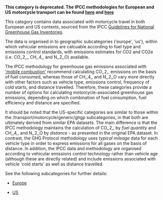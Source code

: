 **This category is deprecated. The IPCC methodologies for European and
US motorcycle transport can be found
[here](European_road_transport_by_IPCC) and
[here](US_road_transport_with_alternative_fuels_by_IPCC)**

This category contains data associated with motorcycle travel in both
European and US contexts, sourced from the IPCC [Guidelines for National
Greenhouse Gas Inventories](http://www.ipcc-nggip.iges.or.jp/).

The data is organised in to geographic subcategories ('europe', 'us'),
within which vehicular emissions are calcuable according to fuel type
and emissions control standards, with emissions estimates for CO2 and
CO2e (i.e. CO,,2,,, CH,,4,, and N,,2,,O) available.

The IPCC methodology for greenhouse gas emissions associated with
['mobile
combustion'](http://www.ipcc-nggip.iges.or.jp/public/2006gl/pdf/2_Volume2/V2_3_Ch3_Mobile_Combustion.pdf)
recommend calculating CO,,2,, emissions on the basis of fuel consumed,
whereas those of CH,,4,, and N,,2,,O vary more directly with other
factors such as vehicle type, emissions control, frequency of cold
starts, and distance travelled. Therefore, these categories provide a
number of options for calculating motorcycle-associated greenhouse gas
emissions, depending on which combination of fuel consumption, fuel
efficiency and distance are specified.

It should be noted that the US-specific categories are similar to those
within the /transport/motorcycle/generic/ghgp subcategories, in that
both are ultimately derived from similar EPA datasets. The main
difference is that the IPCC methodology maintains the calculation of
CO,,2,, by *fuel quantity* and CH,,4,, and N,,2,,O by *distance* - as
presented in the original EPA dataset. In contrast, the GHG Protocol
methodology uses *typical mileage* data for each vehicle type in order
to express emissions for all gases on the basis of distance. In
addition, the IPCC data and methodology are organised according to
vehicular emissions control technology rather than vehicle age (although
these are directly related) and include emissions associated with
vehicle 'cold starts' as well as distance travelled.

See the following subcategories for further details:

  - [Europe](European_motorcycle_transport_IPCC)

<!-- end list -->

  - [US](US_motorcycle_transport_IPCC)
